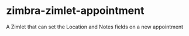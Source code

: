 # zimbra-zimlet-appointment
A Zimlet that can set the Location and Notes fields on a new appointment
